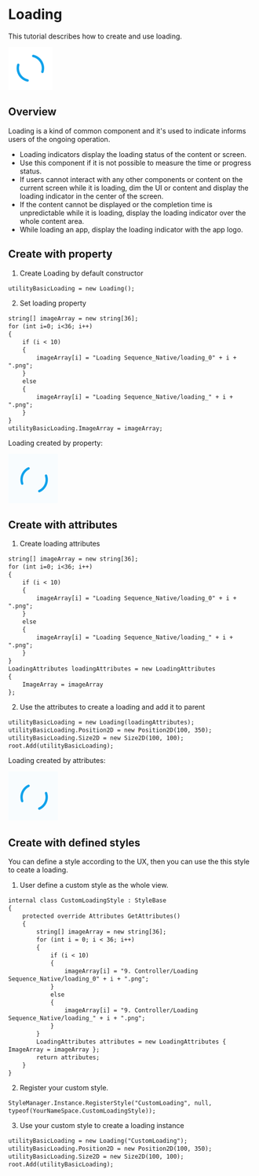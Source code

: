 # Loading
This tutorial describes how to create and use loading.

![Loading](../images/loading.png)

## Overview
Loading is a kind of common component and it's used to indicate informs users of the ongoing operation.

- Loading indicators display the loading status of the content or screen.
- Use this component if it is not possible to measure the time or progress status.
- If users cannot interact with any other components or content on the current screen while it is loading, dim the UI or content and display the loading indicator in the center of the screen.
- If the content cannot be displayed or the completion time is unpredictable while it is loading, display the loading indicator over the whole content area.
- While loading an app, display the loading indicator with the app logo.

## Create with property
1. Create Loading by default constructor

~~~{.cs}
utilityBasicLoading = new Loading();
~~~

2. Set loading property

~~~{.cs}
string[] imageArray = new string[36];
for (int i=0; i<36; i++)
{
    if (i < 10)
    {
        imageArray[i] = "Loading Sequence_Native/loading_0" + i + ".png";
    }
    else
    {
        imageArray[i] = "Loading Sequence_Native/loading_" + i + ".png";
    }
}
utilityBasicLoading.ImageArray = imageArray;
~~~


Loading created by property:

![Loading](../images/loading.gif)

## Create with attributes
1. Create loading attributes

~~~{.cs}
string[] imageArray = new string[36];
for (int i=0; i<36; i++)
{
    if (i < 10)
    {
        imageArray[i] = "Loading Sequence_Native/loading_0" + i + ".png";
    }
    else
    {
        imageArray[i] = "Loading Sequence_Native/loading_" + i + ".png";
    }
}
LoadingAttributes loadingAttributes = new LoadingAttributes
{
    ImageArray = imageArray
};
~~~

2. Use the attributes to create a loading and add it to parent

~~~{.cs}
utilityBasicLoading = new Loading(loadingAttributes);
utilityBasicLoading.Position2D = new Position2D(100, 350);
utilityBasicLoading.Size2D = new Size2D(100, 100);
root.Add(utilityBasicLoading);
~~~

Loading created by attributes:

![Loading](../images/loading.gif)

## Create with defined styles
You can define a style according to the UX, then you can use the this style to ceate a loading.

1. User define a custom style as the whole view.

~~~{.cs}
internal class CustomLoadingStyle : StyleBase
{
    protected override Attributes GetAttributes()
    {
        string[] imageArray = new string[36];
        for (int i = 0; i < 36; i++)
        {
            if (i < 10)
            {
                imageArray[i] = "9. Controller/Loading Sequence_Native/loading_0" + i + ".png";
            }
            else
            {
                imageArray[i] = "9. Controller/Loading Sequence_Native/loading_" + i + ".png";
            }
        }
        LoadingAttributes attributes = new LoadingAttributes { ImageArray = imageArray };
        return attributes;
    }
}
~~~

2. Register your custom style.

~~~{.cs}
StyleManager.Instance.RegisterStyle("CustomLoading", null, typeof(YourNameSpace.CustomLoadingStyle));
~~~

3. Use your custom style to create a loading instance

~~~{.cs}
utilityBasicLoading = new Loading("CustomLoading");
utilityBasicLoading.Position2D = new Position2D(100, 350);
utilityBasicLoading.Size2D = new Size2D(100, 100);
root.Add(utilityBasicLoading);
~~~
